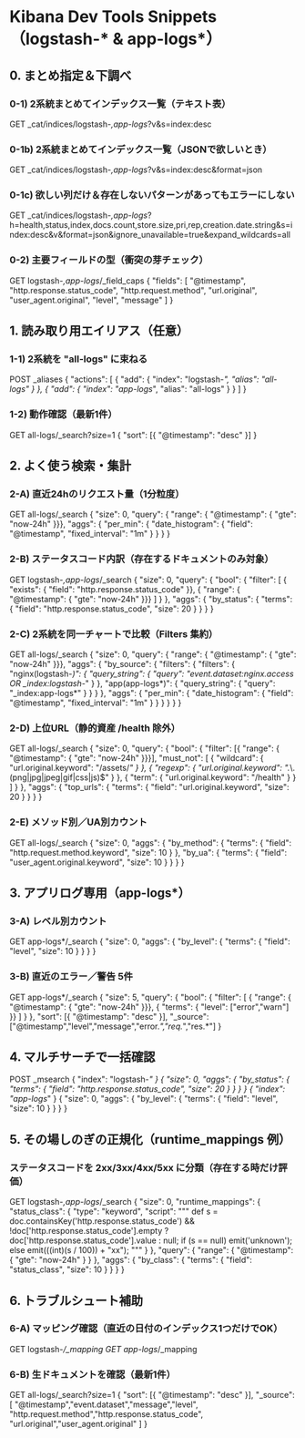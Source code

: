 # Kibana Dev Tools Snippets（logstash-* & app-logs*）
## 0. まとめ指定＆下調べ
### 0-1) 2系統まとめてインデックス一覧（テキスト表）
GET _cat/indices/logstash-*,app-logs*?v&s=index:desc

### 0-1b) 2系統まとめてインデックス一覧（JSONで欲しいとき）
GET _cat/indices/logstash-*,app-logs*?v&s=index:desc&format=json

### 0-1c) 欲しい列だけ＆存在しないパターンがあってもエラーにしない
GET _cat/indices/logstash-*,app-logs*?h=health,status,index,docs.count,store.size,pri,rep,creation.date.string&s=index:desc&v&format=json&ignore_unavailable=true&expand_wildcards=all

### 0-2) 主要フィールドの型（衝突の芽チェック）
GET logstash-*,app-logs*/_field_caps
{
  "fields": [
    "@timestamp",
    "http.response.status_code",
    "http.request.method",
    "url.original",
    "user_agent.original",
    "level",
    "message"
  ]
}

## 1. 読み取り用エイリアス（任意）
### 1-1) 2系統を "all-logs" に束ねる
POST _aliases
{
  "actions": [
    { "add": { "index": "logstash-*", "alias": "all-logs" } },
    { "add": { "index": "app-logs*",  "alias": "all-logs" } }
  ]
}

### 1-2) 動作確認（最新1件）
GET all-logs/_search?size=1
{
  "sort": [{ "@timestamp": "desc" }]
}

## 2. よく使う検索・集計
### 2-A) 直近24hのリクエスト量（1分粒度）
GET all-logs/_search
{
  "size": 0,
  "query": { "range": { "@timestamp": { "gte": "now-24h" }}},
  "aggs": {
    "per_min": {
      "date_histogram": { "field": "@timestamp", "fixed_interval": "1m" }
    }
  }
}

### 2-B) ステータスコード内訳（存在するドキュメントのみ対象）
GET logstash-*,app-logs*/_search
{
  "size": 0,
  "query": {
    "bool": {
      "filter": [
        { "exists": { "field": "http.response.status_code" }},
        { "range":  { "@timestamp": { "gte": "now-24h" }}}
      ]
    }
  },
  "aggs": {
    "by_status": {
      "terms": { "field": "http.response.status_code", "size": 20 }
    }
  }
}

### 2-C) 2系統を同一チャートで比較（Filters 集約）
GET all-logs/_search
{
  "size": 0,
  "query": { "range": { "@timestamp": { "gte": "now-24h" }}},
  "aggs": {
    "by_source": {
      "filters": {
        "filters": {
          "nginx(logstash-*)": { "query_string": { "query": "event.dataset:nginx.access OR _index:logstash-*" } },
          "app(app-logs*)":    { "query_string": { "query": "_index:app-logs*" } }
        }
      },
      "aggs": {
        "per_min": {
          "date_histogram": { "field": "@timestamp", "fixed_interval": "1m" }
        }
      }
    }
  }
}

### 2-D) 上位URL（静的資産 /health 除外）
GET all-logs/_search
{
  "size": 0,
  "query": {
    "bool": {
      "filter": [{ "range": { "@timestamp": { "gte": "now-24h" }}}],
      "must_not": [
        { "wildcard": { "url.original.keyword": "/assets/*" } },
        { "regexp":  { "url.original.keyword": ".*\\.(png|jpg|jpeg|gif|css|js)$" } },
        { "term":    { "url.original.keyword": "/health" } }
      ]
    }
  },
  "aggs": {
    "top_urls": { "terms": { "field": "url.original.keyword", "size": 20 } }
  }
}

### 2-E) メソッド別／UA別カウント
GET all-logs/_search
{
  "size": 0,
  "aggs": {
    "by_method": { "terms": { "field": "http.request.method.keyword", "size": 10 } },
    "by_ua":     { "terms": { "field": "user_agent.original.keyword", "size": 10 } }
  }
}

## 3. アプリログ専用（app-logs*）

### 3-A) レベル別カウント
GET app-logs*/_search
{
  "size": 0,
  "aggs": {
    "by_level": { "terms": { "field": "level", "size": 10 } }
  }
}

### 3-B) 直近のエラー／警告 5件
GET app-logs*/_search
{
  "size": 5,
  "query": {
    "bool": {
      "filter": [
        { "range": { "@timestamp": { "gte": "now-24h" }}},
        { "terms": { "level": ["error","warn"] }}
      ]
    }
  },
  "sort": [{ "@timestamp": "desc" }],
  "_source": ["@timestamp","level","message","error.*","req.*","res.*"]
}

## 4. マルチサーチで一括確認

POST _msearch
{ "index": "logstash-*" }
{ "size": 0, "aggs": { "by_status": { "terms": { "field": "http.response.status_code", "size": 20 } } } }
{ "index": "app-logs*" }
{ "size": 0, "aggs": { "by_level":  { "terms": { "field": "level", "size": 10 } } } }

## 5. その場しのぎの正規化（runtime_mappings 例）
### ステータスコードを 2xx/3xx/4xx/5xx に分類（存在する時だけ評価）
GET logstash-*,app-logs*/_search
{
  "size": 0,
  "runtime_mappings": {
    "status_class": {
      "type": "keyword",
      "script": """
        def s = doc.containsKey('http.response.status_code') && !doc['http.response.status_code'].empty
          ? doc['http.response.status_code'].value : null;
        if (s == null) emit('unknown');
        else emit(((int)(s / 100)) + "xx");
      """
    }
  },
  "query": { "range": { "@timestamp": { "gte": "now-24h" } } },
  "aggs": {
    "by_class": { "terms": { "field": "status_class", "size": 10 } }
  }
}


## 6. トラブルシュート補助

### 6-A) マッピング確認（直近の日付のインデックス1つだけでOK）
GET logstash-*/_mapping
GET app-logs*/_mapping

### 6-B) 生ドキュメントを確認（最新1件）
GET all-logs/_search?size=1
{
  "sort": [{ "@timestamp": "desc" }],
  "_source": [
    "@timestamp","event.dataset","message","level",
    "http.request.method","http.response.status_code",
    "url.original","user_agent.original"
  ]
}
